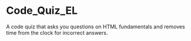 # Code_Quiz_EL
A code quiz that asks you questions on HTML fundamentals and removes time from the clock for incorrect answers.

